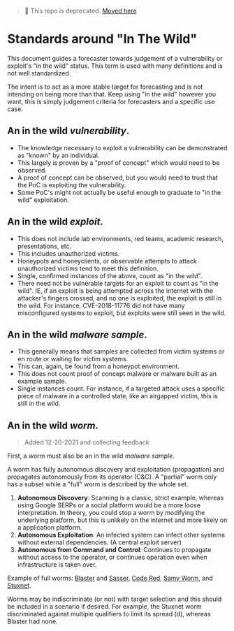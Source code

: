 > 🚨 This repo is deprecated. [Moved here](/risk-measurement/in-the-wild/)

# Standards around "In The Wild"
This document guides a forecaster towards judgement of a vulnerability or exploit's "in the wild" status. This term is used with many definitions and is not well standardized.

The intent is to act as a more stable target for forecasting and is not intending on being more than that. Keep using "in the wild" however you want, this is simply judgement criteria for forecasters and a specific use case.

## An in the wild *vulnerability*.
- The knowledge necessary to exploit a vulnerability can be demonstrated as "known" by an individual.
- This largely is proven by a "proof of concept" which would need to be observed.
- A proof of concept can be observed, but you would need to trust that the PoC is exploiting the vulnerability.
- Some PoC's might not actually be useful enough to graduate to "in the wild" exploitation.

## An in the wild *exploit*.
- This does not include lab environments, red teams, academic research, presentations, etc.
- This includes unauthorized victims.
- Honeypots and honeyclients, or observable attempts to attack unauthorized victims tend to meet this definition.
- Single, confirmed instances of the above, count as "in the wild".
- There need not be vulnerable targets for an exploit to count as "in the wild". IE, if an exploit is being attempted across the internet with the attacker's fingers crossed, and no one is exploited, the exploit is still in the wild. For instance, CVE-2018-11776 did not have many misconfigured systems to exploit, but exploits were still seen in the wild.

## An in the wild *malware sample*.
- This generally means that samples are collected from victim systems or en route or waiting for victim systems.
- This can, again, be found from a honeypot environment.
- This does not count proof of concept malware or malware built as an example sample.
- Single instances count. For instance, if a targeted attack uses a specific piece of malware in a controlled state, like an airgapped victim, this is still in the wild.

## An in the wild *worm*.

> Added 12-20-2021 and collecting feedback

First, a *worm* must also be an in the wild *malware sample*.

A worm has fully autonomous discovery and exploitation (propagation) and propagates autonomously from its operator (C&C). A "partial" worm only has a subset while a "full" worm is described by the whole set.

1. **Autonomous Discovery**: Scanning is a classic, strict example, whereas using Google SERPs or a social platform would be a more loose interpretation. In theory, you could stop a worm by modifying the underlying platform, but this is unlikely on the internet and more likely on a application platform.
2. **Autonomous Exploitation**: An infected system can infect other systems without external dependencies. (A central exploit server)
3. **Autonomous from Command and Control**: Continues to propagate without access to the operator, or continues operation even when infrastructure is taken over.

Example of full worms: [Blaster](https://en.wikipedia.org/wiki/Blaster_(computer_worm)) and [Sasser](https://en.wikipedia.org/wiki/Sasser_(computer_worm)), [Code Red](https://en.wikipedia.org/wiki/Code_Red_(computer_worm)), [Samy Worm](https://en.wikipedia.org/wiki/Samy_(computer_worm)), and [Stuxnet](https://en.wikipedia.org/wiki/Stuxnet).

Worms may be indiscriminate (or not) with target selection and this should be included in a scenario if desired. For example, the Stuxnet worm discriminated against multiple qualifiers to limit its spread (d), whereas Blaster had none.
